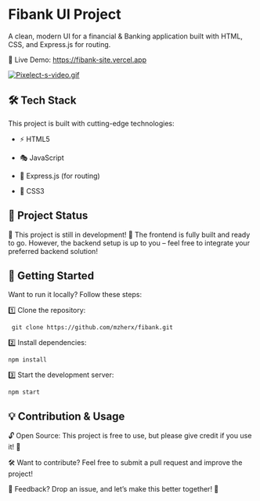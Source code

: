 
# Fibank UI Project

A clean, modern UI for a financial & Banking application built with HTML, CSS, and Express.js for routing.

🔗 Live Demo: https://fibank-site.vercel.app

[![Pixelect-s-video.gif](https://i.postimg.cc/Qt045sk2/Pixelect-s-video.gif)](https://postimg.cc/Kk3DS6Wf)

## 🛠 Tech Stack

This project is built with cutting-edge technologies:

- ⚡ HTML5

- 🎭 JavaScript

- 🎡 Express.js (for routing)

- 🔷 CSS3


## 🎯 Project Status
🚧 This project is still in development! 🚧
The frontend is fully built and ready to go. However, the backend setup is up to you – feel free to integrate your preferred backend solution!

## 🚀 Getting Started
Want to run it locally? Follow these steps:

1️⃣ Clone the repository:

`` git clone https://github.com/mzherx/fibank.git``

2️⃣ Install dependencies:

`npm install`

3️⃣ Start the development server:

`npm start`

## 💡 Contribution & Usage
🔓 Open Source: This project is free to use, but please give credit if you use it! 🙌

🛠 Want to contribute? Feel free to submit a pull request and improve the project!

💬 Feedback? Drop an issue, and let’s make this better together! 🚀



